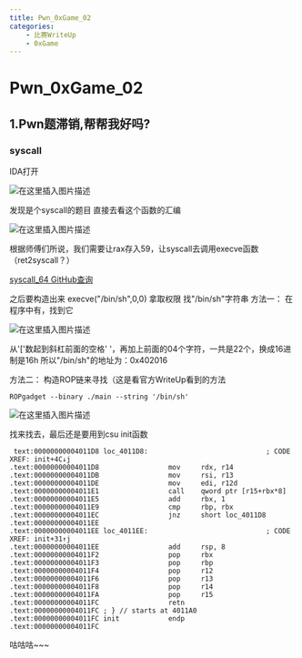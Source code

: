 ```yaml
---
title: Pwn_0xGame_02
categories: 
    - 比赛WriteUp
    - 0xGame
---
```

# Pwn_0xGame_02
<!--more-->
## 1.Pwn题滞销,帮帮我好吗?
### syscall
IDA打开

![在这里插入图片描述](https://img-blog.csdnimg.cn/20201022204647356.png#pic_center)

发现是个syscall的题目
直接去看这个函数的汇编

![在这里插入图片描述](https://img-blog.csdnimg.cn/20201022204851409.png?x-oss-process=image/watermark,type_ZmFuZ3poZW5naGVpdGk,shadow_10,text_aHR0cHM6Ly9ibG9nLmNzZG4ubmV0L1lhbmdaaVRyaWNr,size_16,color_FFFFFF,t_70#pic_center)

根据师傅们所说，我们需要让rax存入59，让syscall去调用execve函数 （ret2syscall？）

[syscall_64 GitHub查询](https://github.com/torvalds/linux/blob/16f73eb02d7e1765ccab3d2018e0bd98eb93d973/arch/x86/entry/syscalls/syscall_64.tbl)

之后要构造出来  execve("/bin/sh",0,0) 拿取权限
找"/bin/sh"字符串
方法一：
在程序中有，找到它

![在这里插入图片描述](https://img-blog.csdnimg.cn/20201022210119569.png#pic_center)

从'['数起到斜杠前面的空格' '，再加上前面的04个字符，一共是22个，换成16进制是16h
所以"/bin/sh"的地址为：0x402016

方法二：
构造ROP链来寻找（这是看官方WriteUp看到的方法

`ROPgadget --binary ./main --string '/bin/sh'`

![在这里插入图片描述](https://img-blog.csdnimg.cn/20201022210755704.png#pic_center)

找来找去，最后还是要用到csu init函数

```
 text:00000000004011D8 loc_4011D8:                             ; CODE XREF: init+4C↓j
.text:00000000004011D8                 mov     rdx, r14
.text:00000000004011DB                 mov     rsi, r13
.text:00000000004011DE                 mov     edi, r12d
.text:00000000004011E1                 call    qword ptr [r15+rbx*8]
.text:00000000004011E5                 add     rbx, 1
.text:00000000004011E9                 cmp     rbp, rbx
.text:00000000004011EC                 jnz     short loc_4011D8
.text:00000000004011EE
.text:00000000004011EE loc_4011EE:                             ; CODE XREF: init+31↑j
.text:00000000004011EE                 add     rsp, 8
.text:00000000004011F2                 pop     rbx
.text:00000000004011F3                 pop     rbp
.text:00000000004011F4                 pop     r12
.text:00000000004011F6                 pop     r13
.text:00000000004011F8                 pop     r14
.text:00000000004011FA                 pop     r15
.text:00000000004011FC                 retn
.text:00000000004011FC ; } // starts at 4011A0
.text:00000000004011FC init            endp
.text:00000000004011FC
```


咕咕咕~~~
